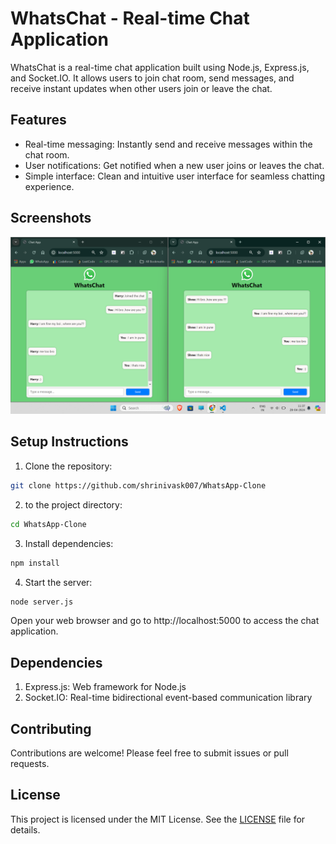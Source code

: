 # WhatsChat - Real-time Chat Application

WhatsChat is a real-time chat application built using Node.js, Express.js, and Socket.IO. It allows users to join chat room, send messages, and receive instant updates when other users join or leave the chat.

## Features

- Real-time messaging: Instantly send and receive messages within the chat room.
- User notifications: Get notified when a new user joins or leaves the chat.
- Simple interface: Clean and intuitive user interface for seamless chatting experience.

## Screenshots

![Screenshot 1](Demo.png)

## Setup Instructions

1. Clone the repository:

```bash
git clone https://github.com/shrinivask007/WhatsApp-Clone
```

2. to the project directory:
```bash
cd WhatsApp-Clone
```
3. Install dependencies:
```bash
npm install
```
4. Start the server:
```bash
node server.js
```
Open your web browser and go to http://localhost:5000 to access the chat application.
## Dependencies
1. Express.js: Web framework for Node.js
2. Socket.IO: Real-time bidirectional event-based communication library
## Contributing
Contributions are welcome! Please feel free to submit issues or pull requests.

## License

This project is licensed under the MIT License. See the [LICENSE](LICENSE) file for details.

